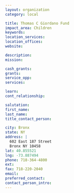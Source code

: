 ```yaml
---
layout: organization
category: local

title: Thomas C Giordano Fund
impact_area: Children
keywords: 
location_services: 
location_offices: 
website:  

description: 
mission: 

cash_grants: 
grants: 
service_opp: 
services: 

learn: 
cont_relationship: 

salutation: 
first_name: 
last_name: 
title_contact_person: 

city: Bronx
state: NY
address: |
  602 East 187 Street     
  Bronx NY 10458
lat: 40.855521
lng: -73.887494
phone: 718-364-4800
ext: 
fax: 718-220-2040
email: 
preferred_contact: 
contact_person_intro: 
---
```

